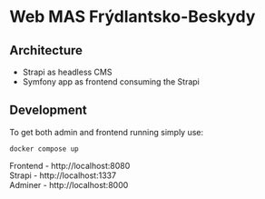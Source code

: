 # Web MAS Frýdlantsko-Beskydy

## Architecture

- Strapi as headless CMS
- Symfony app as frontend consuming the Strapi

## Development

To get both admin and frontend running simply use:
```
docker compose up
```

Frontend - http://localhost:8080  
Strapi - http://localhost:1337  
Adminer - http://localhost:8000

